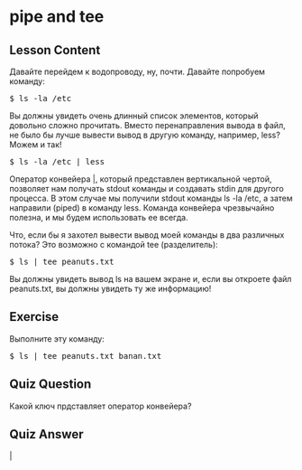 # pipe and tee

## Lesson Content

Давайте перейдем к водопроводу, ну, почти. Давайте попробуем команду:

<pre>$ ls -la /etc</pre>

Вы должны увидеть очень длинный список элементов, который довольно сложно прочитать. Вместо перенаправления вывода в файл, не было бы лучше вывести вывод в другую команду, например, less? Можем и так!

<pre>$ ls -la /etc | less </pre>

Оператор конвейера |, который представлен вертикальной чертой, позволяет нам получать stdout команды и создавать stdin для другого процесса. В этом случае мы получили stdout команды ls -la /etc, а затем направили (piped) в команду less. Команда конвейера чрезвычайно полезна, и мы будем использовать ее всегда.

Что, если бы я захотел вывести вывод моей команды в два различных потока? Это возможно с командой tee (разделитель):

<pre>$ ls | tee peanuts.txt</pre>

Вы должны увидеть вывод ls на вашем экране и, если вы откроете файл peanuts.txt, вы должны увидеть ту же информацию!

## Exercise

Выполните эту команду:
<pre>$ ls | tee peanuts.txt banan.txt</pre>

## Quiz Question

Какой ключ прдставляет оператор конвейера?

## Quiz Answer

|